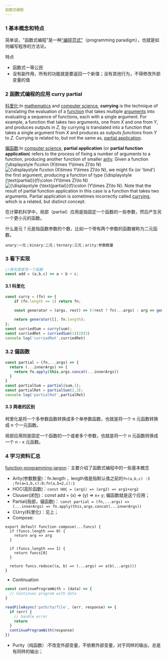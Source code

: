 ```yaml
---
函数式编程
---
```


### 1 基本概念和特点

简单说，"函数式编程"是一种["编程范式"](http://en.wikipedia.org/wiki/Programming_paradigm)（programming paradigm），也就是如何编写程序的方法论。

特点

* 函数式一等公民
* 没有副作用，所有的功能就是要返回一个新值；没有其他行为，不得修改外部变量的值



### 2 函数式编程的应用  curry  partial

[科里化](https://en.wikipedia.org/wiki/Currying):In [mathematics](https://en.wikipedia.org/wiki/Mathematics) and [computer science](https://en.wikipedia.org/wiki/Computer_science), **currying** is the technique of translating the evaluation of a [function](https://en.wikipedia.org/wiki/Function_(mathematics)) that takes multiple [arguments](https://en.wikipedia.org/wiki/Parameter_(computer_science)) into evaluating a sequence of functions, each with a single argument. For example, a function that takes two arguments, one from *X* and one from *Y*, and produces outputs in *Z,* by currying is translated into a function that takes a single argument from *X* and produces as outputs *functions* from *Y* to *Z.* Currying is related to, but not the same as, [partial application](https://en.wikipedia.org/wiki/Partial_application).

[偏函数](https://en.wikipedia.org/wiki/Partial_application):In [computer science](https://en.wikipedia.org/wiki/Computer_science), **partial application** (or **partial function application**) refers to the process of fixing a number of arguments to a function, producing another function of smaller [arity](https://en.wikipedia.org/wiki/Arity). Given a function {\displaystyle f\colon (X\times Y\times Z)\to N}![{\displaystyle f\colon (X\times Y\times Z)\to N}](https://wikimedia.org/api/rest_v1/media/math/render/svg/5c7acf81877307746cd88e2785967d9a2f287107), we might fix (or 'bind') the first argument, producing a function of type {\displaystyle {\text{partial}}(f)\colon (Y\times Z)\to N}![{\displaystyle {\text{partial}}(f)\colon (Y\times Z)\to N}](https://wikimedia.org/api/rest_v1/media/math/render/svg/d45fcfd39c660c562ebd3da8158dbfd8f673836e).  Note that the result of partial function application in this case is a function that takes two arguments. Partial application is sometimes incorrectly called [currying](https://en.wikipedia.org/wiki/Currying), which is a related, but distinct concept.

在计算机科学中，局部（partial）应用是指固定一个函数的一些参数，然后产生另一个更小元的函数。

什么是元？元是指函数参数的个数，比如一个带有两个参数的函数被称为二元函数。

`unary:一元；binary:二元；ternary:三元；arity:参数数量`

### 3 看下实现

```javascript
//首先简单写一个函数
const add = (a,b,c) => a + b + c;
```

#### 3.1 科里化 

```javascript
const curry = (fn) => {
    if (fn.length <= 1) return fn;

    const generator = (args, rest) => (!rest ? fn(...args) : arg => generator([...args, arg], rest - 1));

    return generator([], fn.length);
};
const curriedSum = curry(sum);
const curriedRet = curriedSum(1)(2)(3)
console.log('curriedRet',curriedRet)
```

### 3.2 偏函数

```javascript
const partial = (fn,...args) => {
  return (...innerArgs) => {
    return fn.apply(this,args.concat(...innerArgs))
  }
}
const partialSum = partial(sum,1);
const partialRet = partialSum(2,3);
console.log('partialRet',partialRet)
```

#### 3.3 两者的区别

柯里化是将一个多参数函数转换成多个单参数函数，也就是将一个 n 元函数转换成 n 个一元函数。

局部应用则是固定一个函数的一个或者多个参数，也就是将一个 n 元函数转换成一个 n - x 元函数。

### 4 学习资料汇总

[function-programming-jargon](https://github.com/hemanth/functional-programming-jargon#partial-application)：主要介绍了函数式编程中的一些基本概念

* Arity(参数数量)：fn.length ，length值是指默认值之前的`fn(a,b,c) :3 ;fn(a=1,b,c):0;fn(a,b=2,c):1`
* HOC(高阶函数)：`const HOC = (arg1) => (arg2) => arg1+arg2`
* Clouser(闭包)：const add = (x) => (y) => x+ y; 偏函数就是这个应用；
* Partial(局部，偏函数)： `const partial = (fn,...args) => (...innerArgs) => fn.apply(this,args.concat(...innerArgs))`
* CUrry(科里化)：见上；
* Compose:

```:jack_o_lantern:
export default function compose(...funcs) {
  if (funcs.length === 0) {
    return arg => arg
  }

  if (funcs.length === 1) {
    return funcs[0]
  }

  return funcs.reduce((a, b) => (...args) => a(b(...args)))
}
```

* Continuation

```javascript
const continueProgramWith = (data) => {
  // Continues program with data
}

readFileAsync('path/to/file', (err, response) => {
  if (err) {
    // handle error
    return
  }
  continueProgramWith(response)
})

```

* Purity（纯函数）:不改变外部变量，不依赖外部变量，对于同样的输出，总是有同样的输出；



